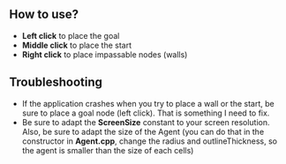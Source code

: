 ﻿## How to use?

- **Left click** to place the goal
- **Middle click** to place the start
- **Right click** to place impassable nodes (walls)

## Troubleshooting

- If the application crashes when you try to place a wall or the start, be sure to place a goal node (left click). That
  is something I need to fix.
- Be sure to adapt the **ScreenSize** constant to your screen resolution. Also, be sure to adapt the size of the Agent (you
  can do that in the constructor in **Agent.cpp**, change the radius and outlineThickness, so the agent is smaller than
  the size of each cells)